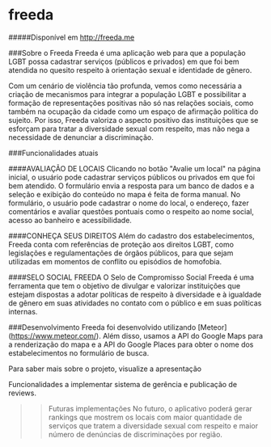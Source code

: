 freeda
======
#####Disponível em http://freeda.me

###Sobre o Freeda
Freeda é uma aplicação web para que a população LGBT possa cadastrar serviços (públicos e privados) em que foi bem atendida no quesito respeito à orientação sexual e identidade de gênero.

Com um cenário de violência tão profunda, vemos como necessária a criação de mecanismos para integrar a população LGBT e possibilitar a formação de representações positivas não só nas relações sociais, como também na ocupação da cidade como um espaço de afirmação política do sujeito. Por isso, Freeda valoriza o aspecto positivo das instituições que se esforçam para tratar a diversidade sexual com respeito, mas não nega a necessidade de denunciar a discriminação.

###Funcionalidades atuais

####AVALIAÇÃO DE LOCAIS
Clicando no botão "Avalie um local" na página inicial, o usuário pode cadastrar serviços públicos ou privados em que foi bem atendido. O formulário envia a resposta para um banco de dados e a seleção e exibição do conteúdo no mapa é feita de forma manual. No formulário, o usuário pode cadastrar o nome do local, o endereço, fazer comentários e avaliar questões pontuais como o respeito ao nome social, acesso ao banheiro e acessibilidade.

####CONHEÇA SEUS DIREITOS
Além do cadastro dos estabelecimentos, Freeda conta com referências de proteção aos direitos LGBT, como       legislações e regulamentações de órgãos públicos, para que sejam utilizadas em momentos de conflito ou episódios de homofobia.

####SELO SOCIAL FREEDA
O Selo de Compromisso Social Freeda é uma ferramenta que tem o objetivo de divulgar e valorizar instituições que   estejam dispostas a adotar políticas de respeito à diversidade e à igualdade de gênero em suas atividades no       contato com o público e em suas políticas internas.

###Desenvolvimento
Freeda foi desenvolvido utilizando [Meteor] (https://www.meteor.com/). Além disso, usamos a API do Google Maps para a renderização do mapa e a API do Google Places para obter o nome dos estabelecimentos no formulário de busca.




Para saber mais sobre o projeto, visualize a apresentação


Funcionalidades a implementar
sistema de gerência e publicação de reviews.






>> Futuras implementações
No futuro, o aplicativo poderá gerar rankings que mostrem os locais com maior quantidade de serviços que tratem a diversidade sexual com respeito e maior número de denúncias de discriminações por região.
